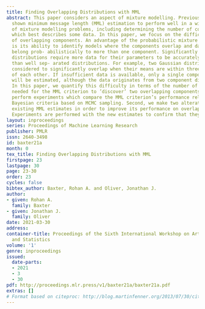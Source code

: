 ```yaml
---
title: Finding Overlapping Distributions with MML
abstract: This paper considers an aspect of mixture modelling. Previous studies have
  shown minimum message length (MML) estimation to perform well in a wide variety
  of mixture modelling problems, including determining the number of com- ponents
  which best describes some data. In this paper, we focus on the difficult problem
  of overlapping components. An advantage of the probabilistic mixture modelling approach
  is its ability to identify models where the components overlap and data items can
  belong prob- abilistically to more than one component. Significantly overlapping
  distributions require more data for their parameters to be accurately estimated
  than well sep- arated distributions. For example, two Gaussian distributions are
  considered to significantly overlap when their means are within three standard deviations
  of each other. If insufficient data is available, only a single component distribution
  will be estimated, although the data originates from two component distributions.
  In this paper, we quantify this difficulty in terms of the number of data items
  needed for the MML criterion to ’discover’ two overlapping components. First, we
  perform experiments which compare the MML criterion’s performance relative to other
  Bayesian criteria based on MCMC sampling. Second, we make two alterations to the
  existing MML estimates in order to improve its performance on overlapping distributions.
  Experiments are performed with the new estimates to confirm that they are effective.
layout: inproceedings
series: Proceedings of Machine Learning Research
publisher: PMLR
issn: 2640-3498
id: baxter21a
month: 0
tex_title: Finding Overlapping Distributions with MML
firstpage: 23
lastpage: 30
page: 23-30
order: 23
cycles: false
bibtex_author: Baxter, Rohan A. and Oliver, Jonathan J.
author:
- given: Rohan A.
  family: Baxter
- given: Jonathan J.
  family: Oliver
date: 2021-03-30
address:
container-title: Proceedings of the Sixth International Workshop on Artificial Intelligence
  and Statistics
volume: '1'
genre: inproceedings
issued:
  date-parts:
  - 2021
  - 3
  - 30
pdf: http://proceedings.mlr.press/v1/baxter21a/baxter21a.pdf
extras: []
# Format based on citeproc: http://blog.martinfenner.org/2013/07/30/citeproc-yaml-for-bibliographies/
---
```

